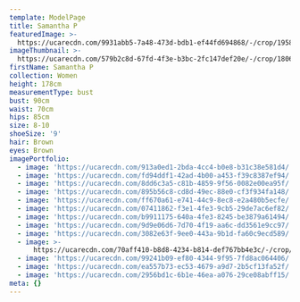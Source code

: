 ```yaml
---
template: ModelPage
title: Samantha P
featuredImage: >-
  https://ucarecdn.com/9931abb5-7a48-473d-bdb1-ef44fd694868/-/crop/1958x947/0,0/-/preview/
imageThumbnail: >-
  https://ucarecdn.com/579b2c8d-67fd-4f3e-b3bc-2fc147def20e/-/crop/1806x1632/296,0/-/preview/
firstName: Samantha P
collection: Women
height: 178cm
measurementType: bust
bust: 90cm
waist: 70cm
hips: 85cm
size: 8-10
shoeSize: '9'
hair: Brown
eyes: Brown
imagePortfolio:
  - image: 'https://ucarecdn.com/913a0ed1-2bda-4cc4-b0e8-b31c38e581d4/'
  - image: 'https://ucarecdn.com/fd94ddf1-42ad-4b00-a453-f39c8387ef94/'
  - image: 'https://ucarecdn.com/8dd6c3a5-c81b-4859-9f56-0082e00ea95f/'
  - image: 'https://ucarecdn.com/895b56c8-cd8d-49ec-88e0-cf3f934fa148/'
  - image: 'https://ucarecdn.com/ff670a61-e741-44c9-8ec8-e2a480b5ecfe/'
  - image: 'https://ucarecdn.com/07411862-f3e1-4fe3-9cb5-29de7ac6ef82/'
  - image: 'https://ucarecdn.com/b9911175-640a-4fe3-8245-be3879a61494/'
  - image: 'https://ucarecdn.com/9d9e06d6-7d70-4f19-aa6c-dd3561e9cc97/'
  - image: 'https://ucarecdn.com/3082e63f-9ee0-443a-9b1d-fa60c9ecd589/'
  - image: >-
      https://ucarecdn.com/70aff410-b8d8-4234-b814-def767bb4e3c/-/crop/753x2340/462,0/-/preview/
  - image: 'https://ucarecdn.com/99241b09-ef80-4344-9f95-7fd8ac064406/'
  - image: 'https://ucarecdn.com/ea557b73-ec53-4679-a9d7-2b5cf13fa52f/'
  - image: 'https://ucarecdn.com/2956bd1c-6b1e-46ea-a076-29ce08abff15/'
meta: {}
---
```


